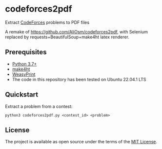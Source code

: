 # codeforces2pdf
Extract [CodeForces](https://codeforces.com/) problems to PDF files

A remake of https://github.com/AliOsm/codeforces2pdf, with Selenium replaced by requests+BeautifulSoup+make4ht latex renderer.

## Prerequisites
- [Python 3.7+](https://www.python.org/)
- [make4ht](https://ctan.org/pkg/make4ht/)
- [WeasyPrint](https://weasyprint.org/)
- The code in this repository has been tested on Ubuntu 22.04.1 LTS

## Quickstart

Extract a problem from a contest:
```console
python3 codeforces2pdf.py <contest_id> <problem>
```

## License
The project is available as open source under the terms of the [MIT License](https://opensource.org/licenses/MIT).

